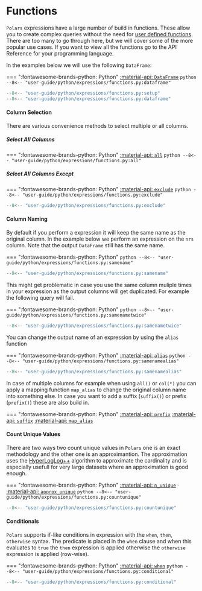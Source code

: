 # Functions

`Polars` expressions have a large number of build in functions. These allow you to create complex queries without the need for [user defined functions](user-defined-functions.md). There are too many to go through here, but we will cover some of the more popular use cases. If you want to view all the functions go to the API Reference for your programming language.

In the examples below we will use the following `DataFrame`:

=== ":fontawesome-brands-python: Python"
    [:material-api:  `DataFrame`](https://pola-rs.github.io/polars/py-polars/html/reference/dataframe/index.html#dataframe)
    ``` python
    --8<-- "user-guide/python/expressions/functions.py:dataframe"
    ```

```python exec="on" result="text" session="user-guide/functions"
--8<-- "user-guide/python/expressions/functions.py:setup"
--8<-- "user-guide/python/expressions/functions.py:dataframe"
```


#### Column Selection

There are various convenience methods to select multiple or all columns. 

##### Select All Columns

=== ":fontawesome-brands-python: Python"
    [:material-api:  `all`](https://pola-rs.github.io/polars/py-polars/html/reference/expressions/api/polars.all.html)
    ``` python
    --8<-- "user-guide/python/expressions/functions.py:all"
    ```

##### Select All Columns Except

=== ":fontawesome-brands-python: Python"
    [:material-api:  `exclude`](https://pola-rs.github.io/polars/py-polars/html/reference/expressions/api/polars.exclude.html)
    ``` python
    --8<-- "user-guide/python/expressions/functions.py:exclude"
    ```

```python exec="on" result="text" session="user-guide/functions"
--8<-- "user-guide/python/expressions/functions.py:exclude"
```

#### Column Naming

By default if you perform a expression it will keep the same name as the original column. In the example below we perform an expression on the `nrs` column. Note that the output `DataFrame` still has the same name.

=== ":fontawesome-brands-python: Python"
    ``` python
    --8<-- "user-guide/python/expressions/functions.py:samename"
    ```

```python exec="on" result="text" session="user-guide/functions"
--8<-- "user-guide/python/expressions/functions.py:samename"
```

This might get problematic in case you use the same column muliple times in your expression as the output columns will get duplicated. For example the following query will fail.

=== ":fontawesome-brands-python: Python"
    ``` python
    --8<-- "user-guide/python/expressions/functions.py:samenametwice"
    ```

```python exec="on" result="text" session="user-guide/functions"
--8<-- "user-guide/python/expressions/functions.py:samenametwice"
```

You can change the output name of an expression by using the `alias` function 

=== ":fontawesome-brands-python: Python"
    [:material-api:  `alias`](https://pola-rs.github.io/polars/py-polars/html/reference/expressions/api/polars.Expr.alias.html)
    ``` python
    --8<-- "user-guide/python/expressions/functions.py:samenamealias"
    ```

```python exec="on" result="text" session="user-guide/functions"
--8<-- "user-guide/python/expressions/functions.py:samenamealias"
```

In case of multiple columns for example when using `all()` or `col(*)` you can apply a mapping function `map_alias`  to change the original column name into something else. In case you want to add a suffix (`suffix()`) or prefix (`prefix()`) these are also build in. 

=== ":fontawesome-brands-python: Python"
    [:material-api:  `prefix`](https://pola-rs.github.io/polars/py-polars/html/reference/expressions/api/polars.Expr.prefix.html)
    [:material-api:  `suffix`](https://pola-rs.github.io/polars/py-polars/html/reference/expressions/api/polars.Expr.suffix.html)
    [:material-api:  `map_alias`](https://pola-rs.github.io/polars/py-polars/html/reference/expressions/api/polars.Expr.map_alias.html)

#### Count Unique Values

There are two ways two count unique values in `Polars` one is an exact methodology and the other one is an approximantion. The approximation uses the [HyperLogLog++](https://en.wikipedia.org/wiki/HyperLogLog) algorithm to approximate the cardinality and is especially usefull for very large datasets where an approximation is good enough.


=== ":fontawesome-brands-python: Python"
    [:material-api:  `n_unique`](https://pola-rs.github.io/polars/py-polars/html/reference/expressions/api/polars.Expr.n_unique.html) ·
    [:material-api:  `approx_unique`](https://pola-rs.github.io/polars/py-polars/html/reference/expressions/api/polars.approx_unique.html)
    ``` python
    --8<-- "user-guide/python/expressions/functions.py:countunique"
    ```

```python exec="on" result="text" session="user-guide/functions"
--8<-- "user-guide/python/expressions/functions.py:countunique"
```

#### Conditionals

`Polars` supports if-like conditions in expression with the `when`, `then`, `otherwise` syntax. The predicate is placed in the `when` clause and when this evaluates to `true` the `then` expression is applied otherwise the `otherwise` expression is applied (row-wise).

=== ":fontawesome-brands-python: Python"
    [:material-api:  `when`](https://pola-rs.github.io/polars/py-polars/html/reference/expressions/api/polars.when.html)
    ``` python
    --8<-- "user-guide/python/expressions/functions.py:conditional"
    ```

```python exec="on" result="text" session="user-guide/functions"
--8<-- "user-guide/python/expressions/functions.py:conditional"
```
